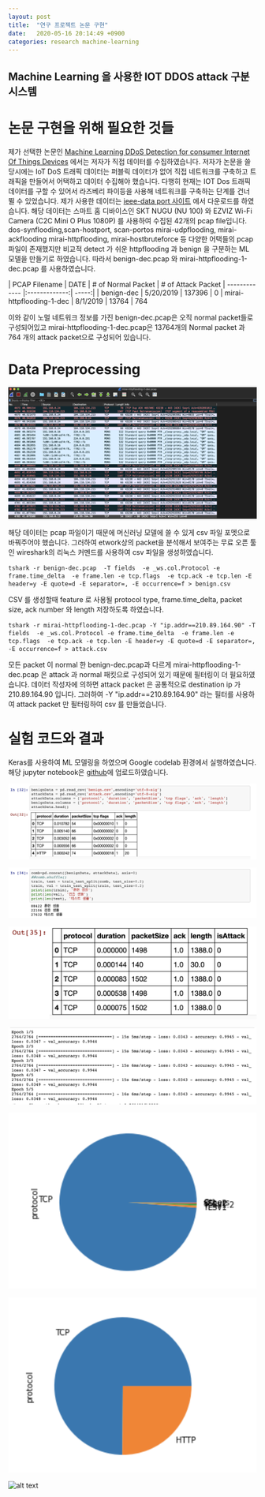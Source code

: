 ```yaml
---
layout: post
title:  "연구 프로젝트 논문 구현"
date:   2020-05-16 20:14:49 +0900
categories: research machine-learning
---
```

Machine Learning 을 사용한 IOT DDOS attack 구분 시스템 
----

논문 구현을 위해 필요한 것들 
====

제가 선택한 논문인 [Machine Learning DDoS Detection for consumer Internet Of Things Devices](https://ieeexplore.ieee.org/document/8424629) 에서는 저자가 직접 데이터를 수집하였습니다. 저자가 논문을 쓸 당시에는 IoT DoS 트래픽 데이터는 퍼블릭 데이터가 없어 직접 네트워크를 구축하고 트래픽을 만들어서 어택하고 데이터 수집해야 했습니다. 
다행히 현재는 IOT Dos 트래픽 데이터를 구할 수 있어서 라즈베리 파이등을 사용해 네트워크를 구축하는 단계를 건너 뛸 수 있었습니다.  제가 사용한 데이터는 [ieee-data port 사이트](https://ieee-dataport.org/open-access/iot-network-intrusion-dataset) 에서 다운로드를 하였습니다. 해당 데이터는  스마트 홈 디바이스인 SKT NUGU (NU 100) 와 EZVIZ Wi-Fi Camera (C2C Mini O Plus 1080P) 를 사용하여 수집된 42개의 pcap file입니다. 
dos-synflooding,scan-hostport, scan-portos mirai-udpflooding, mirai-ackflooding mirai-httpflooding, mirai-hostbruteforce 등 다양한 어택들의 pcap 파일이 존재했지만 비교적 detect 가 쉬운 httpflooding 과 benign 을 구분하는 ML 모델을 만들기로 하였습니다.   따라서 benign-dec.pcap 와 mirai-httpflooding-1-dec.pcap 를 사용하였습니다. 

| PCAP Filename | DATE | # of Normal Packet | # of Attack Packet
| ------------- |:-------------:| -----:|
| benign-dec | 5/20/2019 | 137396 | 0
| mirai-httpflooding-1-dec |  8/1/2019 | 13764 | 764

이와 같이 노멀 네트워크 정보를 가진 benign-dec.pcap은 오직 normal packet들로 구성되어있고 mirai-httpflooding-1-dec.pcap은 13764개의  Normal packet 과 764 개의 attack packet으로 구성되어 있습니다. 

Data Preprocessing
===

![alt text](/images/wireshark.png "wireshark")

해당 데이터는 pcap 파일이기 때문에 머신러닝 모델에 쓸 수 있게 csv 파일 포멧으로 바꿔주어야 했습니다. 그러하여 etwork상의 packet을 분석해서 보여주는 무료 오픈 툴인 wireshark의 리눅스 커멘드를 사용하여 csv 파일을 생성하였습니다. 
```
tshark -r benign-dec.pcap  -T fields  -e _ws.col.Protocol -e frame.time_delta  -e frame.len -e tcp.flags  -e tcp.ack -e tcp.len -E header=y -E quote=d -E separator=, -E occurrence=f > benign.csv
```
CSV 를 생성할때 feature 로 사용될 protocol type, frame.time_delta, packet size, ack number 와 length 저장하도록 하였습니다.

```
tshark -r mirai-httpflooding-1-dec.pcap -Y "ip.addr==210.89.164.90" -T fields  -e _ws.col.Protocol -e frame.time_delta  -e frame.len -e tcp.flags  -e tcp.ack -e tcp.len -E header=y -E quote=d -E separator=, -E occurrence=f > attack.csv
```
모든 packet 이 normal 한 benign-dec.pcap과 다르게  mirai-httpflooding-1-dec.pcap 은 attack 과 normal 패킷으로 구성되어 있기 때문에 필터링이 더 필요하였습니다.
데이터 작성자에 의하면 attack packet 은 공통적으로 destination ip 가 210.89.164.90 입니다. 그러하여 -Y "ip.addr==210.89.164.90" 라는 필터를 사용하여 attack packet 만 필터링하여 csv 를 만들었습니다. 

실험 코드와 결과
===
Keras를 사용하여 ML 모델링을 하였으며 Google codelab 환경에서 실행하였습니다. 해당 jupyter notebook은 [github](https://github.com/sjlee2016/sjlee2016.github.io/blob/master/ipynb/ML_model_attack.ipynb)에 업로드하였습니다. 


![alt text](/images/data.png "Protocol")

![alt text](/images/data_number.png "Protocol")

![alt text](/images/data_table.png "Protocol")


![alt text](/images/result.png "Result")


![alt text](/images/protocol_benign.png "Protocol")


![alt text](/images/protocol_http.png "protocol benign" )


![alt text](/images/packet_size.png "Packet size")



